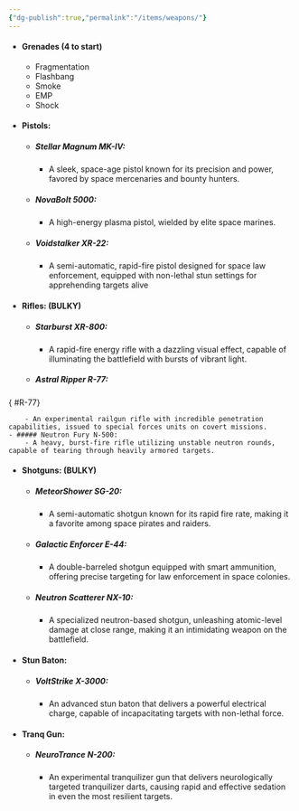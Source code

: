 ```yaml
---
{"dg-publish":true,"permalink":"/items/weapons/"}
---
```


- #### Grenades (4 to start) 

	- Fragmentation
	- Flashbang
	- Smoke
	- EMP
	- Shock

- #### Pistols:

	- ##### Stellar Magnum MK-IV:
		- A sleek, space-age pistol known for its precision and power, favored by space mercenaries and bounty hunters.
	- ##### NovaBolt 5000:
		- A high-energy plasma pistol, wielded by elite space marines.
	- ##### Voidstalker XR-22:
		- A semi-automatic, rapid-fire pistol designed for space law enforcement, equipped with non-lethal stun settings for apprehending targets alive

- #### Rifles: (BULKY)

	- ##### Starburst XR-800:
		- A rapid-fire energy rifle with a dazzling visual effect, capable of illuminating the battlefield with bursts of vibrant light.
	- ##### Astral Ripper R-77:
{ #R-77}

		- An experimental railgun rifle with incredible penetration capabilities, issued to special forces units on covert missions.
	- ##### Neutron Fury N-500:
		- A heavy, burst-fire rifle utilizing unstable neutron rounds, capable of tearing through heavily armored targets.

- #### Shotguns: (BULKY)

	- ##### MeteorShower SG-20:
		- A semi-automatic shotgun known for its rapid fire rate, making it a favorite among space pirates and raiders.
	- ##### Galactic Enforcer E-44:
		- A double-barreled shotgun equipped with smart ammunition, offering precise targeting for law enforcement in space colonies.
	- ##### Neutron Scatterer NX-10:
		- A specialized neutron-based shotgun, unleashing atomic-level damage at close range, making it an intimidating weapon on the battlefield.

- #### Stun Baton: 

	- ##### VoltStrike X-3000:
		- An advanced stun baton that delivers a powerful electrical charge, capable of incapacitating targets with non-lethal force.

- #### Tranq Gun:

	- ##### NeuroTrance N-200:
		- An experimental tranquilizer gun that delivers neurologically targeted tranquilizer darts, causing rapid and effective sedation in even the most resilient targets.